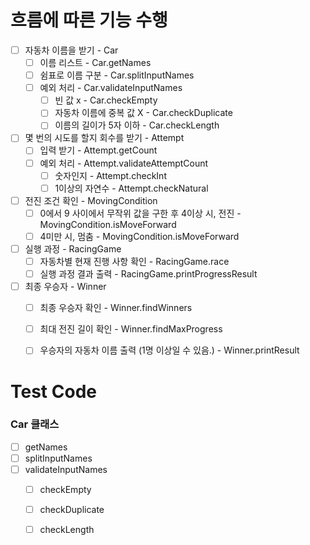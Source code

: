 
# 흐름에 따른 기능 수행

- [ ] 자동차 이름을 받기 - Car
  - [ ] 이름 리스트 - Car.getNames
  - [ ] 쉼표로 이름 구분 - Car.splitInputNames
  - [ ] 예외 처리 - Car.validateInputNames
    - [ ] 빈 값 x - Car.checkEmpty
    - [ ] 자동차 이름에 중복 값 X - Car.checkDuplicate
    - [ ] 이름의 길이가 5자 이하 - Car.checkLength

- [ ] 몇 번의 시도를 할지 회수를 받기 - Attempt
  - [ ] 입력 받기 - Attempt.getCount
  - [ ] 예외 처리 - Attempt.validateAttemptCount
    - [ ] 숫자인지 - Attempt.checkInt
    - [ ] 1이상의 자연수 - Attempt.checkNatural

- [ ] 전진 조건 확인 - MovingCondition
  - [ ] 0에서 9 사이에서 무작위 값을 구한 후 4이상 시, 전진 - MovingCondition.isMoveForward
  - [ ] 4미만 시, 멈춤 - MovingCondition.isMoveForward

- [ ] 실행 과정 - RacingGame
  - [ ] 자동차별 현재 진행 사항 확인 - RacingGame.race
  - [ ] 실행 과정 결과 출력 - RacingGame.printProgressResult

- [ ] 최종 우승자 - Winner
  - [ ] 최종 우승자 확인 - Winner.findWinners
  - [ ] 최대 전진 길이 확인 - Winner.findMaxProgress
  - [ ] 우승자의 자동차 이름 출력 (1명 이상일 수 있음.) - Winner.printResult



# Test Code

### Car 클래스
- [ ] getNames
- [ ] splitInputNames
- [ ] validateInputNames
  - [ ] checkEmpty
  - [ ] checkDuplicate
  - [ ] checkLength


